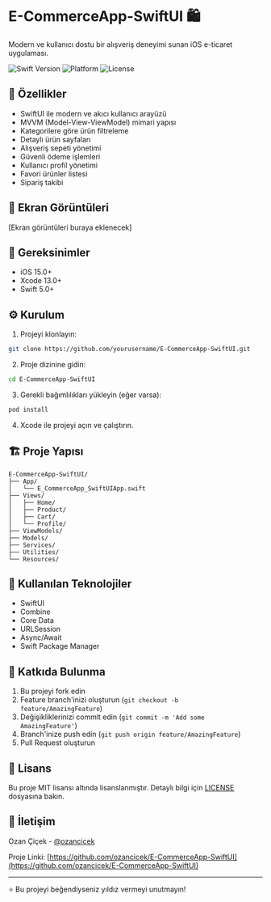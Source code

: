 # E-CommerceApp-SwiftUI 🛍️

Modern ve kullanıcı dostu bir alışveriş deneyimi sunan iOS e-ticaret uygulaması.

![Swift Version](https://img.shields.io/badge/Swift-5.0-orange.svg)
![Platform](https://img.shields.io/badge/Platform-iOS-blue.svg)
![License](https://img.shields.io/badge/License-MIT-green.svg)

## 🌟 Özellikler

- SwiftUI ile modern ve akıcı kullanıcı arayüzü
- MVVM (Model-View-ViewModel) mimari yapısı
- Kategorilere göre ürün filtreleme
- Detaylı ürün sayfaları
- Alışveriş sepeti yönetimi
- Güvenli ödeme işlemleri
- Kullanıcı profil yönetimi
- Favori ürünler listesi
- Sipariş takibi

## 📱 Ekran Görüntüleri

[Ekran görüntüleri buraya eklenecek]

## 🔧 Gereksinimler

- iOS 15.0+
- Xcode 13.0+
- Swift 5.0+

## ⚙️ Kurulum

1. Projeyi klonlayın:
```bash
git clone https://github.com/yourusername/E-CommerceApp-SwiftUI.git
```

2. Proje dizinine gidin:
```bash
cd E-CommerceApp-SwiftUI
```

3. Gerekli bağımlılıkları yükleyin (eğer varsa):
```bash
pod install
```

4. Xcode ile projeyi açın ve çalıştırın.

## 🏗️ Proje Yapısı

```
E-CommerceApp-SwiftUI/
├── App/
│   └── E_CommerceApp_SwiftUIApp.swift
├── Views/
│   ├── Home/
│   ├── Product/
│   ├── Cart/
│   └── Profile/
├── ViewModels/
├── Models/
├── Services/
├── Utilities/
└── Resources/
```

## 🔨 Kullanılan Teknolojiler

- SwiftUI
- Combine
- Core Data
- URLSession
- Async/Await
- Swift Package Manager

## 👥 Katkıda Bulunma

1. Bu projeyi fork edin
2. Feature branch'inizi oluşturun (`git checkout -b feature/AmazingFeature`)
3. Değişikliklerinizi commit edin (`git commit -m 'Add some AmazingFeature'`)
4. Branch'inize push edin (`git push origin feature/AmazingFeature`)
5. Pull Request oluşturun

## 📝 Lisans

Bu proje MIT lisansı altında lisanslanmıştır. Detaylı bilgi için [LICENSE](LICENSE) dosyasına bakın.

## 🤝 İletişim

Ozan Çiçek - [@ozancicek](https://github.com/ozancicek)

Proje Linki: [https://github.com/ozancicek/E-CommerceApp-SwiftUI](https://github.com/ozancicek/E-CommerceApp-SwiftUI)

---

⭐️ Bu projeyi beğendiyseniz yıldız vermeyi unutmayın!
